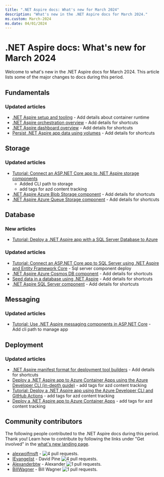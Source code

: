 ```yaml
---
title: ".NET Aspire docs: What's new for March 2024"
description: "What's new in the .NET Aspire docs for March 2024."
ms.custom: March-2024
ms.date: 04/01/2024
---
```


# .NET Aspire docs: What's new for March 2024

Welcome to what's new in the .NET Aspire docs for March 2024. This article lists some of the major changes to docs during this period.

## Fundamentals

### Updated articles

- [.NET Aspire setup and tooling](../fundamentals/setup-tooling.md) - Add details about container runtime
- [.NET Aspire orchestration overview](../fundamentals/app-host-overview.md) - Add details for shortcuts
- [.NET Aspire dashboard overview](../fundamentals/dashboard.md) - Add details for shortcuts
- [Persist .NET Aspire app data using volumes](../fundamentals/persist-data-volumes.md) - Add details for shortcuts

## Storage

### Updated articles

- [Tutorial: Connect an ASP.NET Core app to .NET Aspire storage components](../storage/azure-storage-components.md)
  - Added CLI path to storage
  - add tags for azd content tracking
- [.NET Aspire Azure Blob Storage component](../storage/azure-storage-blobs-component.md) - Add details for shortcuts
- [.NET Aspire Azure Queue Storage component](../storage/azure-storage-queues-component.md) - Add details for shortcuts

## Database

### New articles

- [Tutorial: Deploy a .NET Aspire app with a SQL Server Database to Azure](../database/sql-server-component-deployment.md)

### Updated articles

- [Tutorial: Connect an ASP.NET Core app to SQL Server using .NET Aspire and Entity Framework Core](../database/sql-server-components.md) - Sql server component deploy
- [.NET Aspire Azure Cosmos DB component](../database/azure-cosmos-db-component.md) - Add details for shortcuts
- [Seed data in a database using .NET Aspire](../database/seed-database-data.md) - Add details for shortcuts
- [.NET Aspire SQL Server component](../database/sql-server-component.md) - Add details for shortcuts

## Messaging

### Updated articles

- [Tutorial: Use .NET Aspire messaging components in ASP.NET Core](../messaging/messaging-components.md) - Add cli path to manage app

## Deployment

### Updated articles

- [.NET Aspire manifest format for deployment tool builders](../deployment/manifest-format.md) - Add details for shortcuts
- [Deploy a .NET Aspire app to Azure Container Apps using the Azure Developer CLI (in-depth guide)](../deployment/azure/aca-deployment-azd-in-depth.md) - add tags for azd content tracking
- [Tutorial: Deploy a .NET Aspire app using the Azure Developer CLI and GitHub Actions](../deployment/azure/aca-deployment-github-actions.md) - add tags for azd content tracking
- [Deploy a .NET Aspire app to Azure Container Apps](../deployment/azure/aca-deployment.md) - add tags for azd content tracking

## Community contributors

The following people contributed to the .NET Aspire docs during this period. Thank you! Learn how to contribute by following the links under "Get involved" in the [what's new landing page](index.yml).

- [alexwolfmsft](https://github.com/alexwolfmsft) -  ![4 pull requests.](https://img.shields.io/badge/Merged%20Pull%20Requests-4-green)
- [IEvangelist](https://github.com/IEvangelist) - David Pine ![4 pull requests.](https://img.shields.io/badge/Merged%20Pull%20Requests-4-green)
- [Alexanderbtw](https://github.com/Alexanderbtw) - Alexander ![1 pull requests.](https://img.shields.io/badge/Merged%20Pull%20Requests-1-green)
- [BillWagner](https://github.com/BillWagner) - Bill Wagner ![1 pull requests.](https://img.shields.io/badge/Merged%20Pull%20Requests-1-green)
